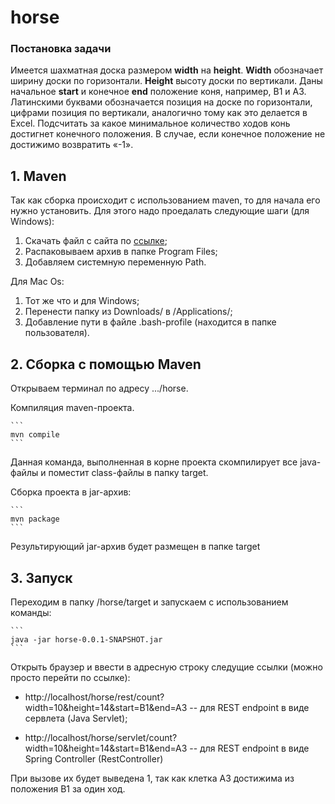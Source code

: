 # horse

### Постановка задачи

Имеется шахматная доска размером **width** на **height**. **Width** обозначает ширину доски по горизонтали. **Height** высоту доски по вертикали. Даны начальное **start** и конечное **end** положение коня, например, B1 и A3. Латинскими буквами обозначается позиция на доске по горизонтали, цифрами позиция по вертикали, аналогично тому как это делается в Excel. Подсчитать за какое минимальное количество ходов конь достигнет конечного положения. В случае, если конечное положение не достижимо возвратить «-1».

## 1. Maven

Так как сборка происходит с использованием maven, то для начала его нужно установить. Для этого надо проедалать следующие шаги (для Windows): 
1. Скачать файл с сайта по [ссылке](https://maven.apache.org/download.cgi); 
2. Распаковываем архив в папке Program Files;
3. Добавляем системную переменную Path.

Для Mac Os:
1. Тот же что и для Windows;
2. Перенести папку из Downloads/ в /Applications/;
3. Добавление пути в файле .bash-profile (находится в папке пользователя).

## 2. Сборка с помощью Maven

Открываем терминал по адресу .../horse.

Компиляция maven-проекта.

    ```
    mvn compile
    ```
    
Данная команда, выполненная в корне проекта скомпилирует все java-файлы и поместит class-файлы в папку target.

Сборка проекта в jar-архив:

    ```
    mvn package
    ```
    
Результирующий jar-архив будет размещен в папке target

## 3. Запуск

Переходим в папку /horse/target и запускаем с использованием команды:

    ```
    java -jar horse-0.0.1-SNAPSHOT.jar
    ```
    
Открыть браузер и ввести в адресную строку cледущие ссылки (можно просто перейти по ссылке):

* http://localhost/horse/rest/count?width=10&height=14&start=B1&end=A3 -- для REST endpoint в виде сервлета (Java Servlet);

* http://localhost/horse/servlet/count?width=10&height=14&start=B1&end=A3 -- для REST endpoint в виде Spring Controller (RestController)

При вызове их будет выведена 1, так как клетка A3 достижима из положения B1 за один ход.
